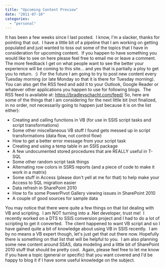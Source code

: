 ```yaml
---
title: "Upcoming Content Preview"
date: "2011-07-10"
categories: 
  - "personal"
---
```


It has been a few weeks since I last posted.  I know, I'm a slacker, thanks for pointing that out.  I have a little bit of a pipeline that I am working on getting populated and just wanted to toss out some of the topics that I have in consideration for upcoming content.  If you happen to have something you would like to see on here please feel free to email me or leave a comment.  The more feedback I get on what people want to see the better your experience will be coming to this site... and yes that is partially a ploy to get you to return.  :)  For the future I am going to try to post new content every Tuesday morning (or late Monday so that it is there for Tuesday morning).  You can also get the RSS feed and add it to your Outlook, Google Reader or whatever other applications you happen to use for following blogs.  The RSS feed is available at: https://bradleyschacht.com/feed/ So, here are some of the things that I am considering for the next little bit (not finalized, in no order, not necessarily going to happen just because it is on the list either):

- Creating and calling functions in VB (for use in SSIS script tasks and script transformations)
- Some other miscellaneous VB stuff I found gets messed up in script transformations (data flow, not control flow)
- How to get a better error message from your script task
- Creating and using a temp table in an SSIS package
- A few undocumented stored procedures that are REALLY useful in T-SQL
- Some other random script task things
- Alternating row colors in SSRS reports (and a piece of code to make it work in a matrix)
- Some stuff in Access (please don't yell at me for that) to help make your Access to SQL migration easier
- Data refresh in SharePoint 2010
- How to fix some PowerPivot Gallery viewing issues in SharePoint 2010
- A couple of good sources for sample data

You may notice that there were quite a few things on that list dealing with VB and scripting.  I am NOT turning into a .Net developer, trust me!  I recently worked on a DTS to SSIS conversion project and I had to do a lot of scripting to get it converted.  The client happened to want VB script and so I have gained quite a bit of knowledge about using VB in SSIS recently.  I am by no means a VB expert though, let's just get that out there now. Hopefully there is something on that list that will be helpful to you.  I am also planning some new content around SSAS, data modeling and a little bit of SharePoint 2010 stuff that should be pretty cool.  Again, please feel free to let me know if you have a topic (general or specific) that you want covered and I'd be happy to blog it if I have some useful knowledge on the subject.
